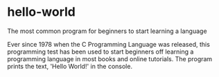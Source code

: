 # hello-world
The most common program for beginners to start learning a language

Ever since 1978 when the C Programming Language was released, this programming test has been used to start beginners off learning a programming language in most books and online tutorials. The program prints the text, 'Hello World!' in the console.
